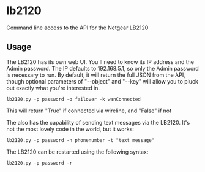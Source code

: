 # lb2120

Command line access to the API for the Netgear LB2120 

## Usage

The LB2120 has its own web UI.  You'll need to know its IP address and the Admin password.  The IP defaults to 192.168.5.1, so only the Admin password is necessary to run.  By default, it will return the full JSON from the API, though optional parameters of "--object" and "--key" will allow you to pluck out exactly what you're interested in.

```
lb2120.py -p password -o failover -k wanConnected
```
This will return "True" if connected via wireline, and "False" if not

The also has the capability of sending text messages via the LB2120.  It's not the most lovely code in the world, but it works:

```
lb2120.py -p password -n phonenumber -t "text message"
```
The LB2120 can be restarted using the following syntax:
```
lb2120.py -p password -r
